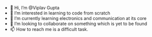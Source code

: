 - 👋 Hi, I’m @Viplav Gupta
- 👀 I’m interested in learning to code from scratch
- 🌱 I’m currently learning electronics and communication at its core
- 💞️ I’m looking to collaborate on something which is yet to be found
- 📫 How to reach me is a difficult task.

<!---
Viplavji/Viplavji is a ✨ special ✨ repository because its `README.md` (this file) appears on your GitHub profile.
You can click the Preview link to take a look at your changes.
--->
